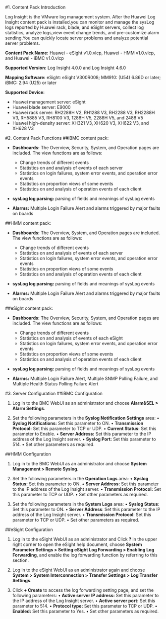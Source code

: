 #1. Content Pack Introduction

Log Insight is the VMware log management system. After the Huawei Log Insight content pack is installed,you can monitor and manage the sysLog logs reported by Huawei rack, blade, and eSight servers, collect log statistics, analyze logs,view event change trends, and pre-customize alarm sending.You can quickly locate server problems and analyze potential server problems.

**Content Pack Name:** Huawei - eSight  v1.0.vlcp, Huawei - HMM  v1.0.vlcp, and Huawei - iBMC  v1.0.vlcp

**Supported Version:** Log Insight 4.0.0 and Log Insight 4.6.0

**Mapping Software:** eSight: eSight V300R008; MM910: (U54) 6.86D or later; iBMC: 2.94 (U25) or later

**Supported Device:**
-   Huawei management server:   eSight
-   Huawei blade server:        E9000
-   Huawei rack server:         RH2288H V2, RH1288 V3, RH2288 V3, RH2288H V3, RH5885 V3, RH8100 V3, 1288H V5, 2288H V5, and 2488 V5
-   Huawei high-density server: XH321 V3, XH620 V3, XH622 V3, and XH628 V3

#2. Content Pack Functions
##iBMC content pack:
- **Dashboards:** The Overview, Security, System, and Operation pages are included. The view functions are as follows:
	- Change trends of different events
	- Statistics on and analysis of events of each server
	- Statistics on login failures, system error events, and operation error events
	- Statistics on proportion views of some events
	- Statistics on and analysis of operation events of each client

- **sysLog log parsing:** parsing of fields and meanings of sysLog events
- **Alarms:** Multiple Login Failure Alert and alarms triggered by major faults on boards

##HMM content pack:
- **Dashboards:** The Overview, System, and Operation pages are included. The view functions are as follows:
	- Change trends of different events
	- Statistics on and analysis of events of each server
	- Statistics on login failures, system error events, and operation error events
	- Statistics on proportion views of some events
	- Statistics on and analysis of operation events of each client	

- **sysLog log parsing:** parsing of fields and meanings of sysLog events
- **Alarms:** Multiple Login Failure Alert and alarms triggered by major faults on boards

##eSight content pack:
- **Dashboards:** The Overview, Security, System, and Operation pages are included. The view functions are as follows:
	- Change trends of different events
	- Statistics on and analysis of events of each eSight
	- Statistics on login failures, system error events, and operation error events
	- Statistics on proportion views of some events
	- Statistics on and analysis of operation events of each client

- **sysLog log parsing:** parsing of fields and meanings of sysLog events
- **Alarms:** Multiple Login Failure Alert, Multiple SNMP Polling Failure, and Multiple Health Status Polling Failure Alert

#3. Server Configuration
##iBMC Configuration
1.	Log in to the BMC WebUI as an administrator and choose **Alarm&SEL > Alarm Settings**.

2.	Set the following parameters in the **Syslog Notification Settings** area:
•	**Syslog Notifications:** Set this parameter to ON.
•	**Transmission Protocol:** Set this parameter to TCP or UDP.
•	**Current Status:** Set this parameter to Enable.
•	**Server Address:** Set this parameter to the IP address of the Log Insight server.
•	**Syslog Port:** Set this parameter to 514.
•	Set other parameters as required.

##HMM Configuration
1.	Log in to the BMC WebUI as an administrator and choose **System Management > Remote Syslog**.</b>

2.	Set the following parameters in the **Operation Logs** area:
• **Syslog Status:** Set this parameter to ON.
•	**Server Address:** Set this parameter to the IP address of the Log Insight server.
•	**Transmission Protocol:** Set this parameter to TCP or UDP.
•	Set other parameters as required.

3.	Set the following parameters in the **System Logs** area:
•	**Syslog Status**: Set this parameter to ON.
•	**Server Address**: Set this parameter to the IP address of the Log Insight server.
•	**Transmission Protocol**: Set this parameter to TCP or UDP.
•	Set other parameters as required.

##eSight Configuration
1.	Log in to the eSight WebUI as an administrator and Click **?** in the upper right corner to open the eSight help document, choose **System Parameter Settings > Setting eSight Log Forwarding > Enabling Log Forwarding**, and enable the log forwarding function by referring to this section.

2.	Log in to the eSight WebUI as an administrator again and choose **System > System Interconnection > Transfer Settings > Log Transfer Settings**.

3.	Click **+ Create** to access the log forwarding setting page, and set the following parameters:
•	**Active server IP address:** Set this parameter to the IP address of the Log Insight server.
•	**Active server port:** Set this parameter to 514.
•	**Protocol type:** Set this parameter to TCP or UDP.
•	**Enabled:** Set this parameter to Yes.
•	Set other parameters as required.
